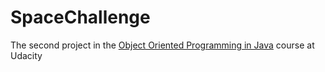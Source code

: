 # SpaceChallenge
The second project in the [Object Oriented Programming in Java](https://www.udacity.com/course/object-oriented-programming-in-java--ud283) 
course at Udacity

